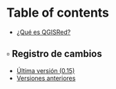 # Table of contents

* [¿Qué es QGISRed?](README.md)

## ▫ Registro de cambios

* [Última versión (0.15)](registro-de-cambios/ultima-version-0.15.md)
* [Versiones anteriores](registro-de-cambios/versiones-anteriores.md)
